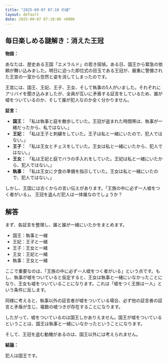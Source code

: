 ```yaml
---
title: "2025-09-07 07:10 の謎"
layout: default
date: 2025-09-07 07:10:00 +0900
---
```

## 毎日楽しめる謎解き：消えた王冠

**物語：**

あなたは、歴史ある王国「エメラルド」の若き探偵。ある日、国王から緊急の依頼が舞い込みました。明日に迫った即位式の目玉である王冠が、厳重に警備された王宮の一室から忽然と姿を消してしまったのです。

王宮には、国王、王妃、王子、王女、そして執事の5人がいました。それぞれにアリバイを聞き込みましたが、全員が互いに矛盾する証言をしているため、誰が嘘をついているのか、そして誰が犯人なのか全く分かりません。

**証言：**

*   **国王：** 「私は執事と庭を散歩していた。王冠が盗まれた時間帯は、執事が一緒だったから、私ではない。」
*   **王妃：** 「私は王子と刺繍をしていた。王子は私と一緒にいたので、犯人ではない。」
*   **王子：** 「私は王女とチェスをしていた。王女は私と一緒にいたから、犯人ではない。」
*   **王女：** 「私は王妃と庭でバラの手入れをしていた。王妃は私と一緒にいたから、犯人ではない。」
*   **執事：** 「私は王女に夕食の準備を指示していた。王女は私と一緒にいたので、犯人ではない。」

しかし、王国には古くからの言い伝えがあります。「王族の中に必ず一人嘘をつく者がいる」。
王冠を盗んだ犯人は一体誰なのでしょうか？

## 解答

まず、各証言を整理し、誰と誰が一緒にいたかをまとめます。

*   国王：執事と一緒
*   王妃：王子と一緒
*   王子：王女と一緒
*   王女：王妃と一緒
*   執事：王女と一緒

ここで重要なのは、「王族の中に必ず一人嘘をつく者がいる」という点です。もし、執事が嘘をついていると仮定すると、王女は執事と一緒にいなかったことになり、王女も嘘をついていることになります。これは「嘘をつく王族は一人」という条件に反します。

同様に考えると、執事以外の証言者が嘘をついている場合、必ず他の証言者の証言と矛盾が生じ、複数の嘘つきが存在することになります。

したがって、嘘をついているのは国王しかありえません。国王が嘘をついているということは、国王は執事と一緒にいなかったということになります。

そして、王冠を盗む動機があるのは、国王以外には考えられません。

**結論：**

犯人は国王です。
